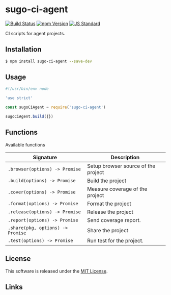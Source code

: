 sugo-ci-agent
==========

<!---
This file is generated by ape-tmpl. Do not update manually.
--->

<!-- Badge Start -->
<a name="badges"></a>

[![Build Status][bd_travis_com_shield_url]][bd_travis_com_url]
[![npm Version][bd_npm_shield_url]][bd_npm_url]
[![JS Standard][bd_standard_shield_url]][bd_standard_url]

[bd_repo_url]: https://github.com/realglobe-Inc/sugo-ci-agent
[bd_travis_url]: http://travis-ci.org/realglobe-Inc/sugo-ci-agent
[bd_travis_shield_url]: http://img.shields.io/travis/realglobe-Inc/sugo-ci-agent.svg?style=flat
[bd_travis_com_url]: http://travis-ci.com/realglobe-Inc/sugo-ci-agent
[bd_travis_com_shield_url]: https://api.travis-ci.com/realglobe-Inc/sugo-ci-agent.svg?token=aeFzCpBZebyaRijpCFmm
[bd_license_url]: https://github.com/realglobe-Inc/sugo-ci-agent/blob/master/LICENSE
[bd_codeclimate_url]: http://codeclimate.com/github/realglobe-Inc/sugo-ci-agent
[bd_codeclimate_shield_url]: http://img.shields.io/codeclimate/github/realglobe-Inc/sugo-ci-agent.svg?style=flat
[bd_codeclimate_coverage_shield_url]: http://img.shields.io/codeclimate/coverage/github/realglobe-Inc/sugo-ci-agent.svg?style=flat
[bd_gemnasium_url]: https://gemnasium.com/realglobe-Inc/sugo-ci-agent
[bd_gemnasium_shield_url]: https://gemnasium.com/realglobe-Inc/sugo-ci-agent.svg
[bd_npm_url]: http://www.npmjs.org/package/sugo-ci-agent
[bd_npm_shield_url]: http://img.shields.io/npm/v/sugo-ci-agent.svg?style=flat
[bd_standard_url]: http://standardjs.com/
[bd_standard_shield_url]: https://img.shields.io/badge/code%20style-standard-brightgreen.svg

<!-- Badge End -->


<!-- Description Start -->
<a name="description"></a>

CI scripts for agent projects.

<!-- Description End -->


<!-- Overview Start -->
<a name="overview"></a>



<!-- Overview End -->


<!-- Sections Start -->
<a name="sections"></a>

<!-- Section from "doc/guides/01.Installation.md.hbs" Start -->

<a name="section-doc-guides-01-installation-md"></a>
Installation
-----

```bash
$ npm install sugo-ci-agent --save-dev
```


<!-- Section from "doc/guides/01.Installation.md.hbs" End -->

<!-- Section from "doc/guides/02.Usage.md.hbs" Start -->

<a name="section-doc-guides-02-usage-md"></a>
Usage
---------

```javascript
#!/usr/bin/env node

'use strict'

const sugoCiAgent = require('sugo-ci-agent')

sugoCiAgent.build({})


```


<!-- Section from "doc/guides/02.Usage.md.hbs" End -->

<!-- Section from "doc/guides/03.Functions.md.hbs" Start -->

<a name="section-doc-guides-03-functions-md"></a>
Functions
---------

Available functions

| Signature | Description |
| ---- | ----------- |
| `.browser(options) -> Promise` | Setup browser source of the project |
| `.build(options) -> Promise` | Build the project |
| `.cover(options) -> Promise` | Measure coverage of the project |
| `.format(options) -> Promise` | Format the project |
| `.release(options) -> Promise` | Release the project |
| `.report(options) -> Promise` | Send coverage report. |
| `.share(pkg, options) -> Promise` | Share the project |
| `.test(options) -> Promise` | Run test for the project. |


<!-- Section from "doc/guides/03.Functions.md.hbs" End -->


<!-- Sections Start -->


<!-- LICENSE Start -->
<a name="license"></a>

License
-------
This software is released under the [MIT License](https://github.com/realglobe-Inc/sugo-ci-agent/blob/master/LICENSE).

<!-- LICENSE End -->


<!-- Links Start -->
<a name="links"></a>

Links
------



<!-- Links End -->
